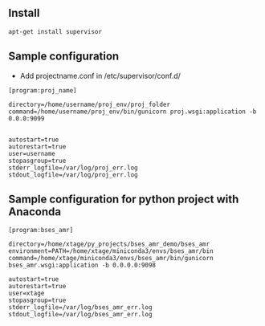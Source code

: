 ## Install
```
apt-get install supervisor
```

## Sample configuration
- Add projectname.conf in /etc/supervisor/conf.d/
```
[program:proj_name]

directory=/home/username/proj_env/proj_folder
command=/home/username/proj_env/bin/gunicorn proj.wsgi:application -b 0.0.0:9099


autostart=true
autorestart=true
user=username
stopasgroup=true
stderr_logfile=/var/log/proj_err.log
stdout_logfile=/var/log/proj_err.log

```

## Sample configuration for python project with Anaconda
```
[program:bses_amr]

directory=/home/xtage/py_projects/bses_amr_demo/bses_amr
environment=PATH=/home/xtage/miniconda3/envs/bses_amr/bin
command=/home/xtage/miniconda3/envs/bses_amr/bin/gunicorn bses_amr.wsgi:application -b 0.0.0.0:9098

autostart=true
autorestart=true
user=xtage
stopasgroup=true
stderr_logfile=/var/log/bses_amr_err.log
stdout_logfile=/var/log/bses_amr_err.log
```